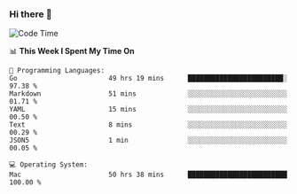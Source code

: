### Hi there 👋

<!--
**CrazyCollin/crazycollin** is a ✨ _special_ ✨ repository because its `README.md` (this file) appears on your GitHub profile.

Here are some ideas to get you started:

- 🔭 I’m currently working on ...
- 🌱 I’m currently learning ...
- 👯 I’m looking to collaborate on ...
- 🤔 I’m looking for help with ...
- 💬 Ask me about ...
- 📫 How to reach me: ...
- 😄 Pronouns: ...
- ⚡ Fun fact: ...
-->

<!--START_SECTION:waka-->
![Code Time](http://img.shields.io/badge/Code%20Time-5%2C152%20hrs%2039%20mins-blue)

📊 **This Week I Spent My Time On** 

```text
💬 Programming Languages: 
Go                       49 hrs 19 mins      ████████████████████████░   97.38 % 
Markdown                 51 mins             ░░░░░░░░░░░░░░░░░░░░░░░░░   01.71 % 
YAML                     15 mins             ░░░░░░░░░░░░░░░░░░░░░░░░░   00.50 % 
Text                     8 mins              ░░░░░░░░░░░░░░░░░░░░░░░░░   00.29 % 
JSON5                    1 min               ░░░░░░░░░░░░░░░░░░░░░░░░░   00.05 % 

💻 Operating System: 
Mac                      50 hrs 38 mins      █████████████████████████   100.00 % 
```


<!--END_SECTION:waka-->
